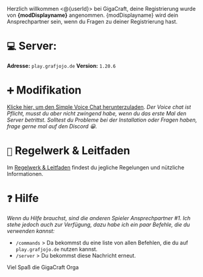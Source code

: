 Herzlich willkommen <@{userId}> bei GigaCraft,
deine Registrierung wurde von **{modDisplayname}** angenommen. {modDisplayname} wird dein Ansprechpartner sein, wenn du Fragen zu deiner Registrierung hast.
# `💻` Server:
**Adresse:**  `play.grafjojo.de`
**Version:**   `1.20.6`
# `➕` Modifikation
[Klicke hier, um den Simple Voice Chat herunterzuladen](https://modrinth.com/plugin/simple-voice-chat).
_Der Voice chat ist Pflicht, musst du aber nicht zwingend habe, wenn du das erste Mal den Server betrittst. Solltest du Probleme bei der Installation oder Fragen haben, frage gerne mal auf den Discord 😀._
# `🧾` Regelwerk & Leitfaden
Im [Regelwerk & Leitfaden](https://graffojo.de) findest du jegliche Regelungen und nützliche Informationen.
# `❓` Hilfe
*Wenn du Hilfe brauchst, sind die anderen Spieler Ansprechpartner #1. Ich stehe jedoch auch zur Verfügung, dazu habe ich ein paar Befehle, die du verwenden kannst:*
- `/commands` > Da bekommst du eine liste von allen Befehlen, die du auf `play.grafjojo.de` nutzen kannst.
- `/server`      > Du bekommst diese Nachricht erneut.

Viel Spaß
die GigaCraft Orga